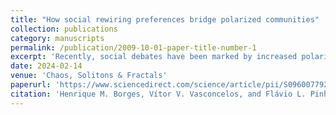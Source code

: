 ```yaml
---
title: "How social rewiring preferences bridge polarized communities"
collection: publications
category: manuscripts
permalink: /publication/2009-10-01-paper-title-number-1
excerpt: 'Recently, social debates have been marked by increased polarization of social groups. Such polarization not only implies that groups cannot reach a consensus on fundamental questions but also materializes in more modular social spaces/networks that further amplify the risks of polarization in less polarizing topics. In this paper, we use a computational model to understand how fast and to what extent individual rewiring preferences bridge initially weakly connected communities and how likely it is for them to reach a consensus. We show that homophilic and heterophilic rewiring preferences have different impacts depending on the type of opinion spread and only a mix of both avoids polarization and promotes consensus across a broad profile of simple and complex opinion diffusion processes.'
date: 2024-02-14
venue: 'Chaos, Solitons & Fractals'
paperurl: 'https://www.sciencedirect.com/science/article/pii/S0960077924001450'
citation: 'Henrique M. Borges, Vítor V. Vasconcelos, and Flávio L. Pinheiro. "How social rewiring preferences bridge polarized communities "Chaos, Solitons & Fractals 180 (2024): 114594.'
---
```

